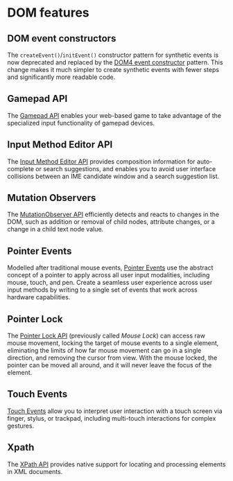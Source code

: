 # DOM features

## DOM event constructors

The `createEvent()`/`initEvent()` constructor pattern for synthetic events is now deprecated and replaced by the [DOM4 event constructor](./dom-event-constructors) pattern. This change makes it much simpler to create synthetic events with fewer steps and significantly more readable code.

## Gamepad API

The [Gamepad API](./gamepad-api) enables your web-based game to take advantage of the specialized input functionality of gamepad devices.

## Input Method Editor API

The [Input Method Editor API](./input-method-editor-api) provides composition information for auto-complete or search suggestions, and enables you to avoid user interface collisions between an IME candidate window and a search suggestion list.

## Mutation Observers

The [MutationObserver API](./mutation-observers) efficiently detects and reacts to changes in the DOM, such as addition or removal of child nodes, attribute changes, or a change in a child text node value.

## Pointer Events

Modelled after traditional mouse events, [Pointer Events](./pointer-events) use the abstract concept of a pointer to apply across all user input modalities, including mouse, touch, and pen. Create a seamless user experience across user input methods by writing to a single set of events that work across hardware capabilities.

## Pointer Lock

The [Pointer Lock API](./pointer-lock) (previously called *Mouse Lock*) can access raw mouse movement, locking the target of mouse events to a single element, eliminating the limits of how far mouse movement can go in a single direction, and removing the cursor from view. With the mouse locked, the pointer can be moved all around, and it will never leave the focus of the element.

## Touch Events

[Touch Events](./touch-events) allow you to interpret user interaction with a touch screen via finger, stylus, or trackpad, including multi-touch interactions for complex gestures.

## Xpath

The [XPath API](./xpath) provides native support for locating and processing elements in XML documents.

